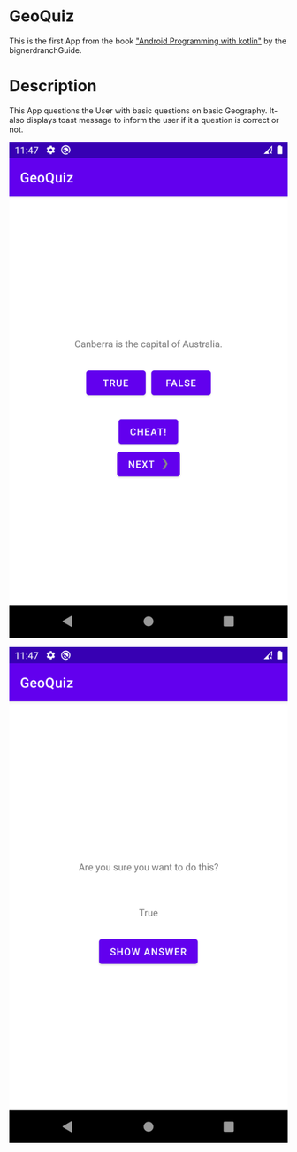 # GeoQuiz

This is the first App from the book ["Android Programming with kotlin"](https://bignerdranch.com/books/) 
by the bignerdranchGuide.

# Description

This App questions the User with basic questions on basic Geography. It-
also displays toast message to inform the user if it a question is correct or not.

![Image](FirstPicture.png)

![Image](SecondPicture.png)
